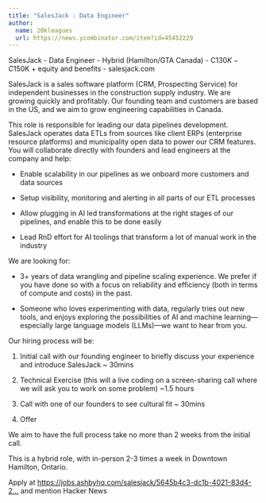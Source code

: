 ```yaml
---
title: "SalesJack : Data Engineer"
author:
  name: 20kleagues
  url: https://news.ycombinator.com/item?id=45452229
---
```

SalesJack - Data Engineer - Hybrid (Hamilton&#x2F;GTA Canada) - C$130K-C$150K + equity and benefits - salesjack.com

SalesJack is a sales software platform (CRM, Prospecting Service) for independent businesses in the construction supply industry. We are growing quickly and profitably. Our founding team and customers are based in the US, and we aim to grow engineering capabilities in Canada.

This role is responsible for leading our data pipelines development. SalesJack operates data ETLs from sources like client ERPs (enterprise resource platforms) and municipality open data to power our CRM features. You will collaborate directly with founders and lead engineers at the company and help:

- Enable scalability in our pipelines as we onboard more customers and data sources

- Setup visibility, monitoring and alerting in all parts of our ETL processes

- Allow plugging in AI led transformations at the right stages of our pipelines, and enable this to be done easily

- Lead RnD effort for AI toolings that transform a lot of manual work in the industry

We are looking for:

- 3+ years of data wrangling and pipeline scaling experience. We prefer if you have done so with a focus on reliability and efficiency (both in terms of compute and costs) in the past.

- Someone who loves experimenting with data, regularly tries out new tools, and enjoys exploring the possibilities of AI and machine learning—especially large language models (LLMs)—we want to hear from you.

Our hiring process will be:

1. Initial call with our founding engineer to briefly discuss your experience and introduce SalesJack ~ 30mins

2. Technical Exercise (this will a live coding on a screen-sharing call where we will ask you to work on some problem) ~1.5 hours

3. Call with one of our founders to see cultural fit ~ 30mins

4. Offer

We aim to have the full process take no more than 2 weeks from the initial call.

This is a hybrid role, with in-person 2-3 times a week in Downtown Hamilton, Ontario.

Apply at <a href="https:&#x2F;&#x2F;jobs.ashbyhq.com&#x2F;salesjack&#x2F;5645b4c3-dc1b-4021-83d4-25393520b7f5" rel="nofollow">https:&#x2F;&#x2F;jobs.ashbyhq.com&#x2F;salesjack&#x2F;5645b4c3-dc1b-4021-83d4-2...</a> and mention Hacker News
<JobApplication />
